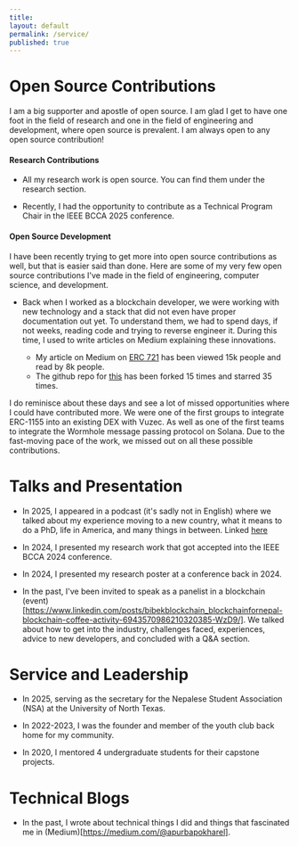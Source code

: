 ```yaml
---
title:
layout: default
permalink: /service/
published: true
---
```


# Open Source Contributions

I am a big supporter and apostle of open source. I am glad I get to have one foot in the field of research and one in the field of engineering and development, where open source is prevalent. I am always open to any open source contribution!

#### Research Contributions

* All my research work is open source. You can find them under the research section.

* Recently, I had the opportunity to contribute as a Technical Program Chair in the IEEE BCCA 2025 conference.

#### Open Source Development

I have been recently trying to get more into open source contributions as well, but that is easier said than done. Here are some of my very few open source contributions I've made in the field of engineering, computer science, and development.

* Back when I worked as a blockchain developer, we were working with new technology and a stack that did not even have proper documentation out yet. To understand them, we had to spend days, if not weeks, reading code and trying to reverse engineer it. During this time, I used to write articles on Medium explaining these innovations.

    - My article on Medium on [ERC 721](https://medium.com/coinmonks/eip712-a-full-stack-example-e12185b03d54) has been viewed 15k people and read by 8k people. 
    - The github repo for [this](https://github.com/apurbapokharel/EIP712Example) has been forked 15 times and starred 35 times.

I do reminisce about these days and see a lot of missed opportunities where I could have contributed more. We were one of the first groups to integrate ERC-1155 into an existing DEX with Vuzec. As well as one of the first teams to integrate the Wormhole message passing protocol on Solana. Due to the fast-moving pace of the work, we missed out on all these possible contributions.

# Talks and Presentation

* In 2025, I appeared in a podcast (it's sadly not in English) where we talked about my experience moving to a new country, what it means to do a PhD, life in America, and many things in between. Linked [here](https://www.youtube.com/watch?v=9lcJK1qlMSk&pp=ygUPYXB1cmJhIHBva2hhcmVs)

* In 2024, I presented my research work that got accepted into the IEEE BCCA 2024 conference.

* In 2024, I presented my research poster at a conference back in 2024.

* In the past, I've been invited to speak as a panelist in a blockchain (event)[https://www.linkedin.com/posts/bibekblockchain_blockchainfornepal-blockchain-coffee-activity-6943570986210320385-WzD9/]. We talked about how to get into the industry, challenges faced, experiences, advice to new developers, and concluded with a Q&A section.

# Service and Leadership

* In 2025, serving as the secretary for the Nepalese Student Association (NSA) at the University of North Texas.

* In 2022-2023, I was the founder and member of the youth club back home for my community.

* In 2020, I mentored 4 undergraduate students for their capstone projects.

# Technical Blogs

* In the past, I wrote about technical things I did and things that fascinated me in (Medium)[https://medium.com/@apurbapokharel].
